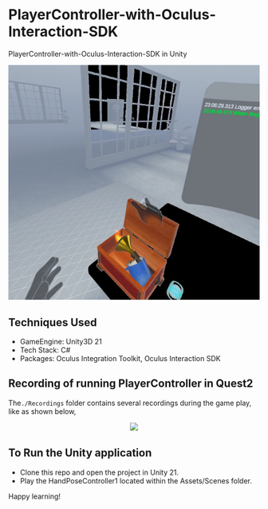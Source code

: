 # PlayerController-with-Oculus-Interaction-SDK

 PlayerController-with-Oculus-Interaction-SDK in Unity

<img src="https://github.com/saha0073/PlayerController-with-Oculus-Interaction-SDK/blob/main/Capture.png" width="750">

## Techniques Used
* GameEngine: Unity3D 21
* Tech Stack: C#
* Packages: Oculus Integration Toolkit, Oculus Interaction SDK

## Recording of running PlayerController in Quest2
The`./Recordings` folder contains several recordings during the game play, like as shown below,
<p align="center"><img src="https://github.com/saha0073/PlayerController-with-Oculus-Interaction-SDK/blob/main/Recordings/PlayerController10sec.gif" style="width:80%"\></p>

## To Run the Unity application
* Clone this repo and open the project in Unity 21.
* Play the HandPoseController1 located within the Assets/Scenes folder. 

Happy learning!
